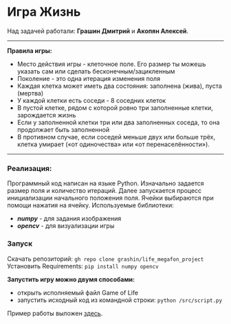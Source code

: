 
# Игра Жизнь
Над задачей работали: **Грашин Дмитрий** и **Акопян Алексей**.

---

**Правила игры:**

* Место действия игры - клеточное поле. Его размер ты можешь указать сам или
сделать бесконечным/зацикленным
* Поколение - это одна итерация изменения поля
* Каждая клетка может иметь два состояния: заполнена (жива), пуста (мертва)
* У каждой клетки есть соседи - 8 соседних клеток
* В пустой клетке, рядом с которой ровно три заполненные клетки,
зарождается жизнь
* Если у заполненной клетки три или два заполненных соседа, то она
продолжает быть заполненной
* В противном случае, если соседей меньше двух или больше трёх, клетка
умирает («от одиночества» или «от перенаселённости»).

---
### Реализация:
Программный код написан на языке Python. Изначально задается размер поля и количество итераций. Далее запускается процесс инициализации начального положения поля. Ячейки выбираются при помощи нажатия на ячейку. 
Используемые библиотеки:
* ***numpy*** - для задания изображения
* ***opencv*** - для визуализации игры

### Запуск
Скачать репозиторий:
`gh repo clone grashin/life_megafon_project`
Установить Requirements:
`pip install numpy opencv`

**Запустить игру можно двумя способами:**
* открыть исполняемый файл Game of Life
* запустить исходный код из командной строки:
`python /src/script.py`

Пример работы выложен [здесь](https://youtu.be/6K6VLoO24bo "youtube.com").


